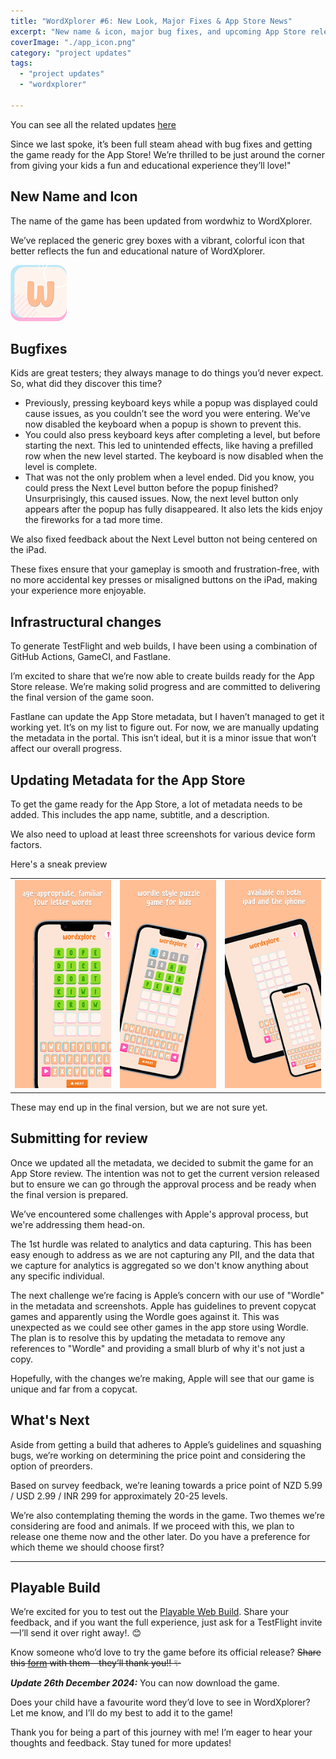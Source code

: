 ```yaml
---
title: "WordXplorer #6: New Look, Major Fixes & App Store News"
excerpt: "New name & icon, major bug fixes, and upcoming App Store release. Test the latest build and give your feedback!"
coverImage: "./app_icon.png"
category: "project updates"
tags:
  - "project updates"
  - "wordxplorer"

---
```


You can see all the related updates [here](/tags/wordxplorer)

Since we last spoke, it’s been full steam ahead with bug fixes and getting the game ready for the App Store! We’re thrilled to be just around the corner from giving your kids a fun and educational experience they’ll love!"

## New Name and Icon

The name of the game has been updated from wordwhiz to WordXplorer.

We’ve replaced the generic grey boxes with a vibrant, colorful icon that better reflects the fun and educational nature of WordXplorer.

![App_Icon](./app_icon.png)

## Bugfixes

Kids are great testers; they always manage to do things you’d never expect. So, what did they discover this time?

- Previously, pressing keyboard keys while a popup was displayed could cause issues, as you couldn’t see the word you were entering. We’ve now disabled the keyboard when a popup is shown to prevent this.
- You could also press keyboard keys after completing a level, but before starting the next. This led to unintended effects, like having a prefilled row when the new level started. The keyboard is now disabled when the level is complete.
- That was not the only problem when a level ended. Did you know, you could press the Next Level button before the popup finished? Unsurprisingly, this caused issues. Now, the next level button only appears after the popup has fully disappeared. It also lets the kids enjoy the fireworks for a tad more time.

We also fixed feedback about the Next Level button not being centered on the iPad.

These fixes ensure that your gameplay is smooth and frustration-free, with no more accidental key presses or misaligned buttons on the iPad, making your experience more enjoyable.

## Infrastructural changes

To generate TestFlight and web builds, I have been using a combination of GitHub Actions, GameCI, and Fastlane.

I’m excited to share that we’re now able to create builds ready for the App Store release. We’re making solid progress and are committed to delivering the final version of the game soon.

Fastlane can update the App Store metadata, but I haven’t managed to get it working yet. It’s on my list to figure out. For now, we are manually updating the metadata in the portal. This isn’t ideal, but it is a minor issue that won’t affect our overall progress.

## Updating Metadata for the App Store

To get the game ready for the App Store, a lot of metadata needs to be added. This includes the app name, subtitle, and a description.

We also need to upload at least three screenshots for various device form factors.

Here's a sneak preview

|                                     |                                     |                                     |
|-------------------------------------|-------------------------------------|-------------------------------------| 
| ![Screenshot 1](./screenshot_1.png) | ![Screenshot 2](./screenshot_2.png) | ![Screenshot 3](./screenshot_3.png) |

These may end up in the final version, but we are not sure yet.

## Submitting for review

Once we updated all the metadata, we decided to submit the game for an App Store review. The intention was not to get the current version released but to ensure we can go through the approval process and be ready when the final version is prepared.

We’ve encountered some challenges with Apple's approval process, but we're addressing them head-on.

The 1st hurdle was related to analytics and data capturing. This has been easy enough to address as we are not capturing any PII, and the data that we capture for analytics is aggregated so we don't know anything about any specific individual.

The next challenge we’re facing is Apple’s concern with our use of "Wordle" in the metadata and screenshots. Apple has guidelines to prevent copycat games and apparently using the Wordle goes against it. This was unexpected as we could see other games in the app store using Wordle. The plan is to resolve this by updating the metadata to remove any references to "Wordle" and providing a small blurb of why it's not just a copy.

Hopefully, with the changes we’re making, Apple will see that our game is unique and far from a copycat.

## What's Next

Aside from getting a build that adheres to Apple’s guidelines and squashing bugs, we’re working on determining the price point and considering the option of preorders.

Based on survey feedback, we’re leaning towards a price point of NZD 5.99 / USD 2.99 / INR 299 for approximately 20-25 levels.

We’re also contemplating theming the words in the game. Two themes we’re considering are food and animals. If we proceed with this, we plan to release one theme now and the other later. Do you have a preference for which theme we should choose first?

---

## Playable Build

We’re excited for you to test out the [Playable Web Build](https://golden-pony-d2c3f0.netlify.app/). Share your feedback, and if you want the full experience, just ask for a TestFlight invite—I’ll send it over right away!. 😊

Know someone who’d love to try the game before its official release? ~~Share this [form](https://tally.so/r/wverVQ) with
them—they’ll thank you!! ✨~~

**_Update 26th December 2024:_** You can now download the game.

<?# AppStoreBadges LinkText="Get WordXplorer" AppStoreLinkUrl="wordxplorer-guess-the-word/id6504664783" /?>

Does your child have a favourite word they’d love to see in WordXplorer? Let me know, and I’ll do my best to add it to the game!

Thank you for being a part of this journey with me! I’m eager to hear your thoughts and feedback. Stay tuned for more updates!